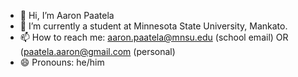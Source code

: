 - 👋 Hi, I’m Aaron Paatela
- 🌱 I’m currently a student at Minnesota State University, Mankato. 
- 📫 How to reach me: aaron.paatela@mnsu.edu (school email) OR (paatela.aaron@gmail.com (personal)
- 😄 Pronouns: he/him

<!---
Aaron-Paatela/Aaron-Paatela is a ✨ special ✨ repository because its `README.md` (this file) appears on your GitHub profile.
You can click the Preview link to take a look at your changes.
--->

